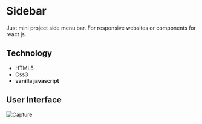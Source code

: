 # Sidebar

Just mini project side menu bar.
For responsive websites or components for react js.

## Technology
- HTML5
- Css3
- **vanilla javascript**

## User Interface

![Capture](https://user-images.githubusercontent.com/86045021/180462177-7dbb7446-39b9-44ee-815f-23d69b6347cd.JPG)
